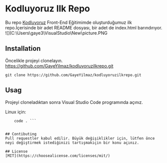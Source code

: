 # Kodluyoruz Ilk Repo
Bu repo [Kodluyoruz](https://www.kodluyoruz.org/) Front-End Eğitimimde oluşturduğumuz ilk repo.İçerisinde bir adet
README dosyası, bir adet de index.html barındırıyor.
![](C:\Users\gaye3\VisualStudio\New\picture.PNG

## Installation
Öncelikle projeyi clonelayın. https://github.com/GayeYilmaz/kodluyoruzilkrepo.git

` git clone https://github.com/GayeYilmaz/kodluyoruzilkrepo.git `

## Usag
Projeyi cloneladıktan sonra Visual Studio Code programında açınız.

Linux için:

``` cd kodluyoruzilkrepo
    code . ```


## Contibuting
Pull requestler kabul edilir. Büyük değişiklikler için, lütfen önce neyi değiştirmek istediğinizi tartışmakiçin bir konu açınız.

## License
[MIT](https://choosealicense.com/licenses/mit/)